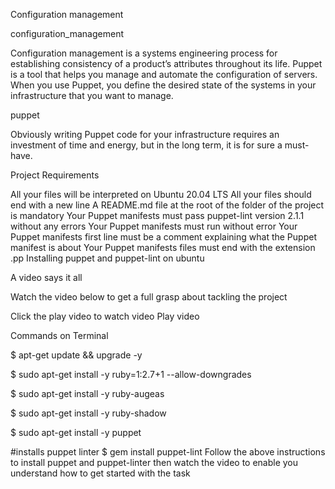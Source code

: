 Configuration management

configuration_management

Configuration management is a systems engineering process for establishing consistency of a product’s attributes throughout its life.
Puppet is a tool that helps you manage and automate the configuration of servers. When you use Puppet, you define the desired state of the systems in your infrastructure that you want to manage.

puppet

Obviously writing Puppet code for your infrastructure requires an investment of time and energy, but in the long term, it is for sure a must-have.

Project Requirements

All your files will be interpreted on Ubuntu 20.04 LTS
All your files should end with a new line
A README.md file at the root of the folder of the project is mandatory
Your Puppet manifests must pass puppet-lint version 2.1.1 without any errors
Your Puppet manifests must run without error
Your Puppet manifests first line must be a comment explaining what the Puppet manifest is about
Your Puppet manifests files must end with the extension .pp
Installing puppet and puppet-lint on ubuntu

A video says it all

Watch the video below to get a full grasp about tackling the project

Click the play video to watch video Play video

Commands on Terminal

$ apt-get update && upgrade -y

$ sudo apt-get install -y ruby=1:2.7+1 --allow-downgrades

$ sudo apt-get install -y ruby-augeas

$ sudo apt-get install -y ruby-shadow

$ sudo apt-get install -y puppet

#installs puppet linter
$ gem install puppet-lint
Follow the above instructions to install puppet and puppet-linter then watch the video to enable you understand how to get started with the task
